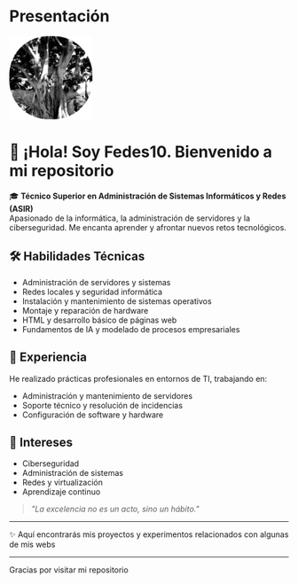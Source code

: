 # Presentación

<img src="Mi Logo Redondo.png" alt="Mi Logo" width="150"/>

# 👋 ¡Hola! Soy Fedes10. Bienvenido a mi repositorio

🎓 **Técnico Superior en Administración de Sistemas Informáticos y Redes (ASIR)**  
Apasionado de la informática, la administración de servidores y la ciberseguridad. Me encanta aprender y afrontar nuevos retos tecnológicos.

## 🛠️ Habilidades Técnicas  
- Administración de servidores y sistemas  
- Redes locales y seguridad informática  
- Instalación y mantenimiento de sistemas operativos  
- Montaje y reparación de hardware  
- HTML y desarrollo básico de páginas web  
- Fundamentos de IA y modelado de procesos empresariales  

## 💼 Experiencia  
He realizado prácticas profesionales en entornos de TI, trabajando en:  
- Administración y mantenimiento de servidores  
- Soporte técnico y resolución de incidencias  
- Configuración de software y hardware  

## 🌱 Intereses  
- Ciberseguridad  
- Administración de sistemas  
- Redes y virtualización  
- Aprendizaje continuo  

> _"La excelencia no es un acto, sino un hábito."_  

---
✨ Aquí encontrarás mis proyectos y experimentos relacionados con algunas de mis webs

---

Gracias por visitar mi repositorio

